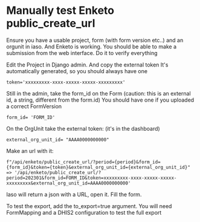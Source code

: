 # Manually test Enketo public_create_url

Ensure you have a usable project, form (with form version etc..) and an orgunit in iaso. And Enketo is working. You should be able to make a submission from the web interface. Do it to verify everything

Edit the Project in Django admin. And copy the external token
It's automatically generated, so you should always have one

`token='xxxxxxxxx-xxxx-xxxxx-xxxxx-xxxxxxxxx'`

Still in the admin, take the form_id on the Form (caution: this is an external id, a string, different from the form.id) You should have one if you uploaded a correct FormVersion

`form_id= 'FORM_ID'`

On the OrgUnit take the external token: (it's in the dashboard)

`external_org_unit_id= "AAAA0000000000"`

Make an url with it:
```
f"/api/enketo/public_create_url/?period={period}&form_id={form_id}&token={token}&external_org_unit_id={external_org_unit_id}"
=> '/api/enketo/public_create_url/?period=202301&form_id=FORM_ID&token=xxxxxxxxx-xxxx-xxxxx-xxxxx-xxxxxxxxx&external_org_unit_id=AAAA0000000000'
```

Iaso will return a json with a URL, open it.
Fill the form.

To test the export, add the to_export=true argument. You will need FormMapping and a DHIS2 configuration to test the full export